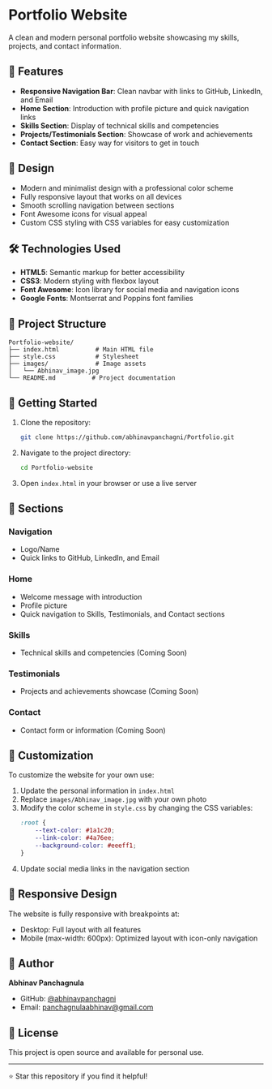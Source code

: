 # Portfolio Website

A clean and modern personal portfolio website showcasing my skills, projects, and contact information.

## 🌟 Features

- **Responsive Navigation Bar**: Clean navbar with links to GitHub, LinkedIn, and Email
- **Home Section**: Introduction with profile picture and quick navigation links
- **Skills Section**: Display of technical skills and competencies
- **Projects/Testimonials Section**: Showcase of work and achievements
- **Contact Section**: Easy way for visitors to get in touch

## 🎨 Design

- Modern and minimalist design with a professional color scheme
- Fully responsive layout that works on all devices
- Smooth scrolling navigation between sections
- Font Awesome icons for visual appeal
- Custom CSS styling with CSS variables for easy customization

## 🛠️ Technologies Used

- **HTML5**: Semantic markup for better accessibility
- **CSS3**: Modern styling with flexbox layout
- **Font Awesome**: Icon library for social media and navigation icons
- **Google Fonts**: Montserrat and Poppins font families

## 📁 Project Structure

```
Portfolio-website/
├── index.html          # Main HTML file
├── style.css           # Stylesheet
├── images/             # Image assets
│   └── Abhinav_image.jpg
└── README.md          # Project documentation
```

## 🚀 Getting Started

1. Clone the repository:
   ```bash
   git clone https://github.com/abhinavpanchagni/Portfolio.git
   ```

2. Navigate to the project directory:
   ```bash
   cd Portfolio-website
   ```

3. Open `index.html` in your browser or use a live server

## 🎯 Sections

### Navigation
- Logo/Name
- Quick links to GitHub, LinkedIn, and Email

### Home
- Welcome message with introduction
- Profile picture
- Quick navigation to Skills, Testimonials, and Contact sections

### Skills
- Technical skills and competencies (Coming Soon)

### Testimonials
- Projects and achievements showcase (Coming Soon)

### Contact
- Contact form or information (Coming Soon)

## 🔧 Customization

To customize the website for your own use:

1. Update the personal information in `index.html`
2. Replace `images/Abhinav_image.jpg` with your own photo
3. Modify the color scheme in `style.css` by changing the CSS variables:
   ```css
   :root {
       --text-color: #1a1c20;
       --link-color: #4a76ee;
       --background-color: #eeeff1;
   }
   ```
4. Update social media links in the navigation section

## 📱 Responsive Design

The website is fully responsive with breakpoints at:
- Desktop: Full layout with all features
- Mobile (max-width: 600px): Optimized layout with icon-only navigation

## 👤 Author

**Abhinav Panchagnula**

- GitHub: [@abhinavpanchagni](https://github.com/abhinavpanchagni)
- Email: panchagnulaabhinav@gmail.com

## 📄 License

This project is open source and available for personal use.

---

⭐ Star this repository if you find it helpful!